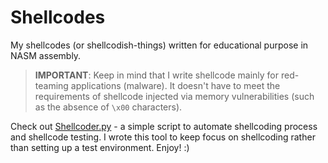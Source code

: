 # Shellcodes

My shellcodes (or shellcodish-things) written for educational purpose in NASM assembly.

> **IMPORTANT**: Keep in mind that I write shellcode mainly for red-teaming applications (malware). It doesn't have to meet the requirements of shellcode injected via memory vulnerabilities (such as the absence of `\x00` characters).

Check out [Shellcoder.py](https://github.com/Print3M/shellcoder/tree/main) - a simple script to automate shellcoding process and shellcode testing. I wrote this tool to keep focus on shellcoding rather than setting up a test environment. Enjoy! :)
